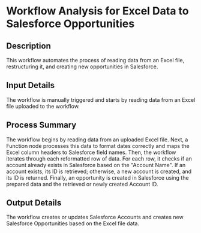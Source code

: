 # Workflow Analysis for Excel Data to Salesforce Opportunities

## Description
This workflow automates the process of reading data from an Excel file, restructuring it, and creating new opportunities in Salesforce.

## Input Details
The workflow is manually triggered and starts by reading data from an Excel file uploaded to the workflow.

## Process Summary
The workflow begins by reading data from an uploaded Excel file. Next, a Function node processes this data to format dates correctly and maps the Excel column headers to Salesforce field names. Then, the workflow iterates through each reformatted row of data. For each row, it checks if an account already exists in Salesforce based on the "Account Name". If an account exists, its ID is retrieved; otherwise, a new account is created, and its ID is returned. Finally, an opportunity is created in Salesforce using the prepared data and the retrieved or newly created Account ID.

## Output Details
The workflow creates or updates Salesforce Accounts and creates new Salesforce Opportunities based on the Excel file data.
